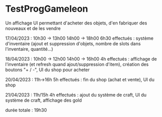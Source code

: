 # TestProgGameleon

Un affichage UI permettant d'acheter des objets, d'en fabriquer des nouveaux et de les vendre

17/04/2023 : 10h30 -> 13h00    14h00 -> 18h00  6h30
effectués : système d'inventaire (ajout et suppression d'objets, nombre de slots dans l'inventaire, quantité...)

18/04/2023 : 10h00 -> 12h00  14h00 -> 16h00 4h
effectués : affichage de l'inventaire (et refresh quand ajout/suppression d'item), création des boutons "+ / -", UI du shop pour acheter

20/04/2023 : 11h->16h 5h
effectués : fin du shop (achat et vente), UI du shop

21/04/2023 : 11h/15h 4h
effectués : ajout du système de craft, UI du système de craft, affichage des gold 

durée totale : 19h30